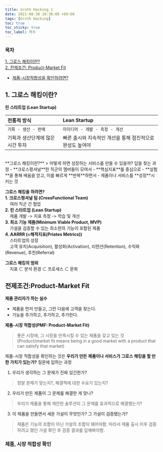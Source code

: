 ```yaml
---
title: Groth Hacking 1
date: 2021-08-30 10:38:00 +09:00
tags: [Groth Hacking]
toc: true
toc_sticky: true
toc_label: 목차
---
```


### 목차
[1. 그로스 해킹이란?](#그로스-해킹이란?)  
[2. 전제조건: Product-Market Fit](#전제조건:product-market-fit)  
 - [제품-시장적합성을 확인하려면?](#제품,-시장-적합성-확인)

## 1. 그로스 해킹이란?

**린 스타트업 (Lean Startup)**
<div class="overflow-table" markdown="block">

|전통적 방식       | Lean Startup |
|:--------------|:-------------|
| `기획 - 생산 - 판매`| `아이디어 - 개발 - 측정 - 개선`|
| 기획과 생산단계에 많은 시간 투자 | 빠른 출시와 지속적인 개선을 통해 점진적으로 완성도 높여야 |  

<br/>
**그로스 해킹이란?**
> 어떻게 하면 성장하는 서비스를 만들 수 있을까? 답을 찾는 과정
- **크로스펑셔널**한 직군의 멤버들이 모여서
- **핵심지표**를 중심으로
- **실험**을 통해 배움을 얻고, 이를 빠르게 **반복**하면서
- 제품이나 서비스를 **성장**시키는 것

**그로스 해킹을 하려면?**  
**1. 크로스펑셔널 팀 (CrossFunctional Team)**  <br/>
&nbsp;&nbsp;&nbsp;&nbsp;여러 직군 간 협업<br/>
**2. 린 스타트업 (Lean Startup)**  <br/>
&nbsp;&nbsp;&nbsp;&nbsp;제품 개발 -> 지표 측정 -> 학습 및 개선<br/>
**3. 최소 기능 제품(Minimum Viable Product, MVP)**<br/>
&nbsp;&nbsp;&nbsp;&nbsp;가설을 검증할 수 있는 최소한의 기능이 포함된 제품<br/>
**4. AARRR (=해적지표(Priates Metrics))**<br/>
&nbsp;&nbsp;&nbsp;&nbsp;스타트업의 성장  <br/>
&nbsp;&nbsp;&nbsp;&nbsp;고객 유치(Acquisition), 활성화(Activation), 리텐션(Retention), 수익화(Revenue), 추천(Referral)

**그로스 해킹의 범위** <br/>
&nbsp;&nbsp;&nbsp;&nbsp;지표 ⊂ 분석 환경 ⊂ 프로세스 ⊂ 문화 

## 전제조건:Product-Market Fit

**제품 관리자가 하는 실수**
 - 제품을 먼저 만들고, 그런 다음에 고객을 찾는다. 
 - 기능을 추가하고, 추가하고, 추가한다.

**제품-시장 적합성(PMF: Product-Market Fit)**
> 좋은 시장에, 그 시장을 만족시킬 수 있는 제품을 갖고 있는 것 <br/>
> (Product/market fit means being in a good market with a product that can satisfy that market)

제품-시장 적합성을 확인하는 것은 **우리가 만든 제품이나 서비스가 그로스 해킹을 할 만한 가치가 있는가?** 질문에 답하는 과정  

1. 우리가 생각하는 그 문제가 진짜 있긴한가?
> 정말 문제가 맞는지?, 해결책에 대한 수요가 있는지?
2. 우리가 만든 제품이 그 문제를 해결한 게 맞나?
> 우리가 제품을 통해 제안한 솔루션이 그 문제를 효과적으로 해결했는가?
3. 이 제품을 만들면서 세운 가설이 무엇인가? 그 가설이 검증됐는가?
> 제품은 기능의 조합이 아닌 가설의 조합이 돼어야함.
> 따라서 제품 출시 이후 검증하려고 했던 가설 확인 후 검증 결과를 답해봐야함.

### 제품, 시장 적합성 확인